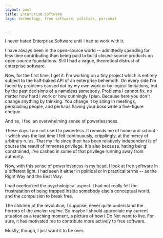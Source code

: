 ```yaml
---
layout: post
title: Enterprise Software
tags: technology, free software, politics, personal


---
```


I never hated Enterprise Software until I had to work with it.

I have always been in the open-source world -- admittedly spending far less time contributing than being paid to build closed-source products on open-source foundations. Still I had a vague, theoretical distrust of enterprise software.

Now, for the first time, I get it. I'm working on a tiny project which is entirely subject to the half-baked API of an enterprise behemoth. On every side I'm faced by problems caused not by my own work or by logical limitations, but by the past decisions of a nameless somebody. Problems I cannot fix, no matter how hard I work or how cunningly I plan. Because here you don't change anything by thinking. You change it by siting in meetings, persuading people, and perhaps having your boss write a five-figure cheque. 

And so, I feel an overwhelming sense of powerlessness.

These days I am not used to pwoerless. It reminds me of home and school -- which was the last time I felt continuously, cripplingly, at the mercy of arbitrary rules. That my life since then has been relatively independent is of course the result of immense privilege. It's also because, hating being constrained, I've cashed in some of that privilege running away from authority.

Now, with this sense of powerlessness in my head, I look at free software in a different light. I had seen it either in political or in practical terms -- as the Right Way and the Best Way. 

I had overlooked the psychological aspect. I had not really felt the frustratation of being trapped inside somebody else's conceptual world, and the compulsion to break free.

The children of the revolution, I suppose, never quite understand the horrors of the *ancien regime*. So maybe I should appreciate my current situation as a teaching moment, a picture of how I Do Not want to live. For sure, it has motivated me to contribute more actively to free software.

Mostly, though, I just want it to be over.